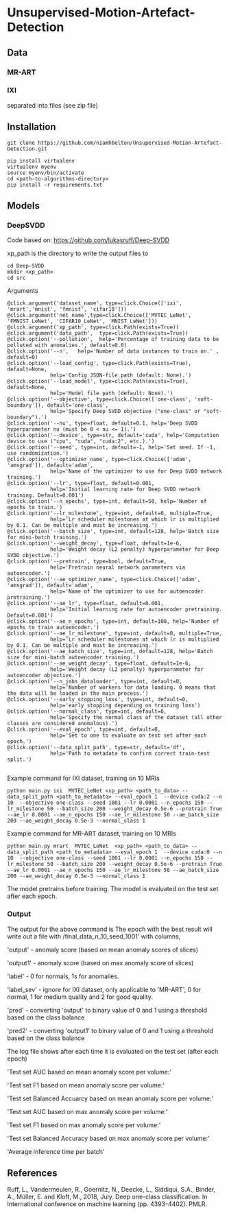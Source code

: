 # Unsupervised-Motion-Artefact-Detection



## Data 

### MR-ART


### IXI
separated into files (see zip file)

## Installation 

```
git clone https://github.com/niamhbelton/Unsupervised-Motion-Artefact-Detection.git
```

```
pip install virtualenv
virtualenv myenv
source myenv/bin/activate
cd <path-to-algorithms-directory>
pip install -r requirements.txt
```


## Models
### DeepSVDD

Code based on: https://github.com/lukasruff/Deep-SVDD

xp_path is the directory to write the output files to 

```
cd Deep-SVDD
mkdir <xp_path>
cd src
```

Arguments 
```
@click.argument('dataset_name', type=click.Choice(['ixi', 'mrart','mnist', 'fmnist', 'cifar10']))
@click.argument('net_name',type=click.Choice(['MVTEC_LeNet', 'FMNIST_LeNet', 'CIFAR10_LeNet', 'MNIST_LeNet']))
@click.argument('xp_path', type=click.Path(exists=True))
@click.argument('data_path',  type=click.Path(exists=True))
@click.option('--pollution',  help='Percentage of training data to be polluted with anomalies.', default=0.0)
@click.option('--n',   help='Number of data instances to train on.' , default=0)
@click.option('--load_config', type=click.Path(exists=True), default=None,
              help='Config JSON-file path (default: None).')
@click.option('--load_model', type=click.Path(exists=True), default=None,
              help='Model file path (default: None).')
@click.option('--objective', type=click.Choice(['one-class', 'soft-boundary']), default='one-class',
              help='Specify Deep SVDD objective ("one-class" or "soft-boundary").')
@click.option('--nu', type=float, default=0.1, help='Deep SVDD hyperparameter nu (must be 0 < nu <= 1).')
@click.option('--device', type=str, default='cuda', help='Computation device to use ("cpu", "cuda", "cuda:2", etc.).')
@click.option('--seed', type=int, default=-1, help='Set seed. If -1, use randomization.')
@click.option('--optimizer_name', type=click.Choice(['adam', 'amsgrad']), default='adam',
              help='Name of the optimizer to use for Deep SVDD network training.')
@click.option('--lr', type=float, default=0.001,
              help='Initial learning rate for Deep SVDD network training. Default=0.001')
@click.option('--n_epochs', type=int, default=50, help='Number of epochs to train.')
@click.option('--lr_milestone', type=int, default=0, multiple=True,
              help='Lr scheduler milestones at which lr is multiplied by 0.1. Can be multiple and must be increasing.')
@click.option('--batch_size', type=int, default=128, help='Batch size for mini-batch training.')
@click.option('--weight_decay', type=float, default=1e-6,
              help='Weight decay (L2 penalty) hyperparameter for Deep SVDD objective.')
@click.option('--pretrain', type=bool, default=True,
              help='Pretrain neural network parameters via autoencoder.')
@click.option('--ae_optimizer_name', type=click.Choice(['adam', 'amsgrad']), default='adam',
              help='Name of the optimizer to use for autoencoder pretraining.')
@click.option('--ae_lr', type=float, default=0.001,
              help='Initial learning rate for autoencoder pretraining. Default=0.001')
@click.option('--ae_n_epochs', type=int, default=100, help='Number of epochs to train autoencoder.')
@click.option('--ae_lr_milestone', type=int, default=0, multiple=True,
              help='Lr scheduler milestones at which lr is multiplied by 0.1. Can be multiple and must be increasing.')
@click.option('--ae_batch_size', type=int, default=128, help='Batch size for mini-batch autoencoder training.')
@click.option('--ae_weight_decay', type=float, default=1e-6,
              help='Weight decay (L2 penalty) hyperparameter for autoencoder objective.')
@click.option('--n_jobs_dataloader', type=int, default=0,
              help='Number of workers for data loading. 0 means that the data will be loaded in the main process.')
@click.option('--early_stopping_loss', type=int, default=0,
              help='early stopping depending on training loss')
@click.option('--normal_class', type=int, default=0,
              help='Specify the normal class of the dataset (all other classes are considered anomalous).')
@click.option('--eval_epoch', type=int, default=0,
              help='Set to one to evaluate on test set after each epoch.')
@click.option('--data_split_path', type=str, default='df',
              help='Path to metadata to confirm correct train-test split.')
              
```




Example command for IXI dataset, training on 10 MRIs


```
python main.py ixi  MVTEC_LeNet <xp_path> <path_to_data> --data_split_path <path_to_metadata> --eval_epoch 1  --device cuda:2 --n  10  --objective one-class --seed 1001 --lr 0.0001 --n_epochs 150 --lr_milestone 50 --batch_size 200 --weight_decay 0.5e-6 --pretrain True  --ae_lr 0.0001 --ae_n_epochs 150 --ae_lr_milestone 50 --ae_batch_size 200 --ae_weight_decay 0.5e-3 --normal_class 1
```

Example command for MR-ART dataset, training on 10 MRIs
```
python main.py mrart  MVTEC_LeNet  <xp_path> <path_to_data> --data_split_path <path_to_metadata> --eval_epoch 1  --device cuda:0 --n 10  --objective one-class --seed 1001 --lr 0.0001 --n_epochs 150 --lr_milestone 50 --batch_size 200 --weight_decay 0.5e-6 --pretrain True  --ae_lr 0.0001 --ae_n_epochs 150 --ae_lr_milestone 50 --ae_batch_size 200 --ae_weight_decay 0.5e-3 --normal_class 1
```

The model pretrains before training. The model is evaluated on the test set after each epoch. 

### Output

The output for the above command is 
The epoch with the best result will write out a file with /final_data_n_10_seed_1001' with columns, 

'output' - anomaly score (based on mean anomaly scores of slices) 

'output1' - anomaly score (based on max anomaly score of slices)

'label' - 0 for normals, 1s for anomalies. 

'label_sev' - ignore for IXI dataset, only applicable to 'MR-ART', 0 for normal, 1 for medium quality and 2 for good quality.

'pred' - converting 'output' to binary value of 0 and 1 using a threshold based on the class balance

'pred2' - converting 'output1' to binary value of 0 and 1 using a threshold based on the class balance

The log file shows after each time it is evaluated on the test set (after each epoch)

'Test set AUC based on mean anomaly score per volume:'

'Test set F1 based on mean anomaly score per volume:'

'Test set Balanced Accuarcy based on mean anomaly score per volume:'

'Test set AUC based on max anomaly score per volume:'

'Test set F1 based on max anomaly score per volume:'

'Test set Balanced Accuracy based on max anomaly score per volume:'

'Average inference time per batch'



## References
Ruff, L., Vandermeulen, R., Goernitz, N., Deecke, L., Siddiqui, S.A., Binder, A., Müller, E. and Kloft, M., 2018, July. Deep one-class classification. In International conference on machine learning (pp. 4393-4402). PMLR.

     
